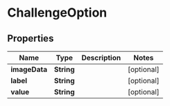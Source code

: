 
# ChallengeOption

## Properties
Name | Type | Description | Notes
------------ | ------------- | ------------- | -------------
**imageData** | **String** |  |  [optional]
**label** | **String** |  |  [optional]
**value** | **String** |  |  [optional]



